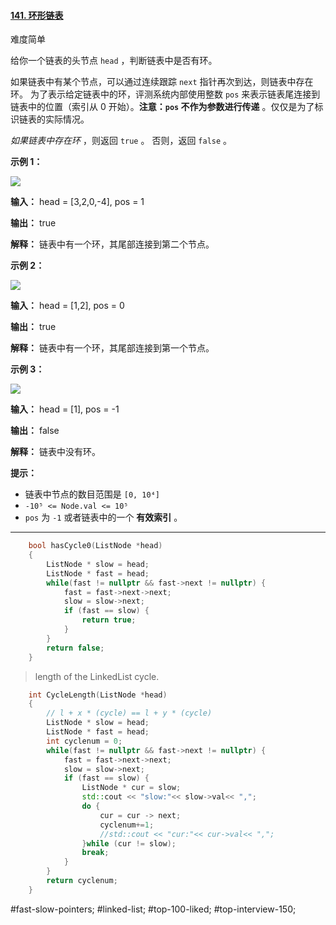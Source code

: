 
#### [141. 环形链表](https://leetcode.cn/problems/linked-list-cycle/)

难度简单

给你一个链表的头节点 `head` ，判断链表中是否有环。

如果链表中有某个节点，可以通过连续跟踪 `next` 指针再次到达，则链表中存在环。 为了表示给定链表中的环，评测系统内部使用整数 `pos` 来表示链表尾连接到链表中的位置（索引从 0 开始）。**注意：`pos` 不作为参数进行传递** 。仅仅是为了标识链表的实际情况。

_如果链表中存在环_ ，则返回 `true` 。 否则，返回 `false` 。

**示例 1：**

![](https://assets.leetcode-cn.com/aliyun-lc-upload/uploads/2018/12/07/circularlinkedlist.png)

**输入：** head = [3,2,0,-4], pos = 1

**输出：** true

**解释：** 链表中有一个环，其尾部连接到第二个节点。

**示例 2：**

![](https://assets.leetcode-cn.com/aliyun-lc-upload/uploads/2018/12/07/circularlinkedlist_test2.png)

**输入：** head = [1,2], pos = 0

**输出：** true

**解释：** 链表中有一个环，其尾部连接到第一个节点。

**示例 3：**

![](https://assets.leetcode-cn.com/aliyun-lc-upload/uploads/2018/12/07/circularlinkedlist_test3.png)

**输入：** head = [1], pos = -1

**输出：** false

**解释：** 链表中没有环。

**提示：**

-   链表中节点的数目范围是 `[0, 10⁴]`
-   `-10⁵ <= Node.val <= 10⁵`
-   `pos` 为 `-1` 或者链表中的一个 **有效索引** 。

---- ----

```cpp
    bool hasCycle0(ListNode *head)
    {
        ListNode * slow = head;
        ListNode * fast = head;
        while(fast != nullptr && fast->next != nullptr) {
            fast = fast->next->next;
            slow = slow->next;
            if (fast == slow) {
                return true;
            }
        }
        return false;
    } 

```

>  length of the LinkedList cycle.

```cpp
    int CycleLength(ListNode *head)
    {
        // l + x * (cycle) == l + y * (cycle)
        ListNode * slow = head;
        ListNode * fast = head;
        int cyclenum = 0;
        while(fast != nullptr && fast->next != nullptr) {
            fast = fast->next->next;
            slow = slow->next;
            if (fast == slow) {
                ListNode * cur = slow;
                std::cout << "slow:"<< slow->val<< ",";
                do {
                    cur = cur -> next;
                    cyclenum+=1;
                    //std::cout << "cur:"<< cur->val<< ",";
                }while (cur != slow);
                break;
            }
        }
        return cyclenum;
    }
```
#fast-slow-pointers; #linked-list; #top-100-liked; #top-interview-150; 
